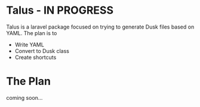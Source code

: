 # Talus - IN PROGRESS

Talus is a laravel package focused on trying to generate Dusk files based on YAML. The plan is to 
  - Write YAML
  - Convert to Dusk class
  - Create shortcuts

# The Plan

coming soon...
